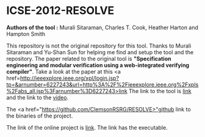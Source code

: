 # ICSE-2012-RESOLVE
<b>Authors of the tool :</b> Murali Sitaraman, Charles T. Cook, Heather Harton and Hampton Smith

This repository is not the original repository for this tool.
Thanks to Murali Sitaraman and Yu-Shan Sun for helping me find and setup the tool and the repository.
The paper related to the original tool is <b>"Specification engineering and modular verification using a web-integrated verifying compiler"</b>. Take a look at the paper at this <a href=http://ieeexplore.ieee.org/xpl/login.jsp?tp=&arnumber=6227243&url=http%3A%2F%2Fieeexplore.ieee.org%2Fxpls%2Fabs_all.jsp%3Farnumber%3D6227243>link</a> 
The link to the tool is <a href="http://ieeexplore.ieee.org/stamp/stamp.jsp?tp=&arnumber=6227243">link</a> and the link to the <a href="https://www.youtube.com/watch?v=9vg3WuxeOkA">video</a>.

The <a href="https://github.com/ClemsonRSRG/RESOLVE>"github</a> link to the binaries of the project.

The link of the online project is <a href="http://www.cs.clemson.edu/resolve/index.html">link</a>. The link has the executable.
